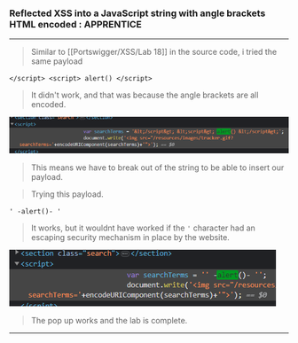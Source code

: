
### Reflected XSS into a JavaScript string with angle brackets HTML encoded : APPRENTICE

---

> Similar to [[Portswigger/XSS/Lab 18]] in the source code, i tried the same payload
```
</script> <script> alert() </script>
```
> It didn't work, and that was because the angle brackets are all encoded.

![encoded](./screenshots/encoded.png)

> This means we have to break out of the string to be able to insert our payload.

> Trying this payload.
```
' -alert()- '
```
> It works, but it wouldnt have worked if the `'` character had an escaping security mechanism in place by the website.

![exit](./screenshots/exit.png)

> The pop up works and the lab is complete.

---
